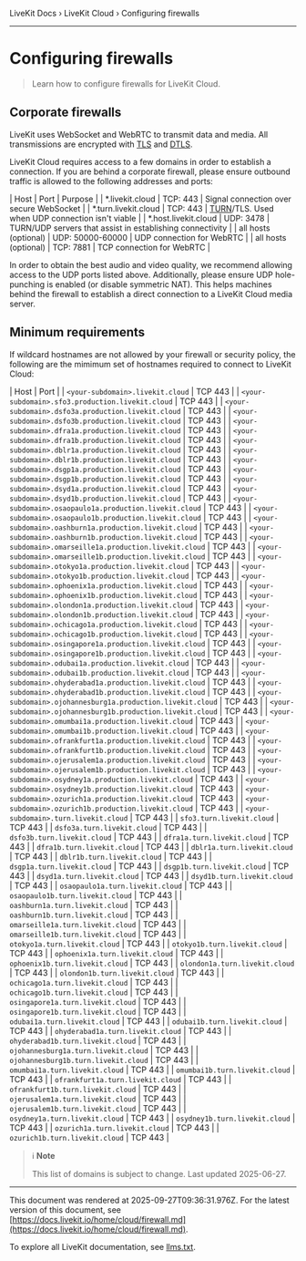 LiveKit Docs › LiveKit Cloud › Configuring firewalls

---

# Configuring firewalls

> Learn how to configure firewalls for LiveKit Cloud.

## Corporate firewalls

LiveKit uses WebSocket and WebRTC to transmit data and media. All transmissions are encrypted with [TLS](https://en.wikipedia.org/wiki/Transport_Layer_Security) and [DTLS](https://en.wikipedia.org/wiki/Datagram_Transport_Layer_Security).

LiveKit Cloud requires access to a few domains in order to establish a connection. If you are behind a corporate firewall, please ensure outbound traffic is allowed to the following addresses and ports:

| Host | Port | Purpose |
| *.livekit.cloud | TCP: 443 | Signal connection over secure WebSocket |
| *.turn.livekit.cloud | TCP: 443 | [TURN](https://en.wikipedia.org/wiki/Traversal_Using_Relays_around_NAT)/TLS. Used when UDP connection isn't viable |
| *.host.livekit.cloud | UDP: 3478 | TURN/UDP servers that assist in establishing connectivity |
| all hosts (optional) | UDP: 50000-60000 | UDP connection for WebRTC |
| all hosts (optional) | TCP: 7881 | TCP connection for WebRTC |

In order to obtain the best audio and video quality, we recommend allowing access to the UDP ports listed above. Additionally, please ensure UDP hole-punching is enabled (or disable symmetric NAT). This helps machines behind the firewall to establish a direct connection to a LiveKit Cloud media server.

## Minimum requirements

If wildcard hostnames are not allowed by your firewall or security policy, the following are the mimimum set of hostnames required to connect to LiveKit Cloud:

| Host | Port |
| `<your-subdomain>.livekit.cloud` | TCP 443 |
| `<your-subdomain>.sfo3.production.livekit.cloud` | TCP 443 |
| `<your-subdomain>.dsfo3a.production.livekit.cloud` | TCP 443 |
| `<your-subdomain>.dsfo3b.production.livekit.cloud` | TCP 443 |
| `<your-subdomain>.dfra1a.production.livekit.cloud` | TCP 443 |
| `<your-subdomain>.dfra1b.production.livekit.cloud` | TCP 443 |
| `<your-subdomain>.dblr1a.production.livekit.cloud` | TCP 443 |
| `<your-subdomain>.dblr1b.production.livekit.cloud` | TCP 443 |
| `<your-subdomain>.dsgp1a.production.livekit.cloud` | TCP 443 |
| `<your-subdomain>.dsgp1b.production.livekit.cloud` | TCP 443 |
| `<your-subdomain>.dsyd1a.production.livekit.cloud` | TCP 443 |
| `<your-subdomain>.dsyd1b.production.livekit.cloud` | TCP 443 |
| `<your-subdomain>.osaopaulo1a.production.livekit.cloud` | TCP 443 |
| `<your-subdomain>.osaopaulo1b.production.livekit.cloud` | TCP 443 |
| `<your-subdomain>.oashburn1a.production.livekit.cloud` | TCP 443 |
| `<your-subdomain>.oashburn1b.production.livekit.cloud` | TCP 443 |
| `<your-subdomain>.omarseille1a.production.livekit.cloud` | TCP 443 |
| `<your-subdomain>.omarseille1b.production.livekit.cloud` | TCP 443 |
| `<your-subdomain>.otokyo1a.production.livekit.cloud` | TCP 443 |
| `<your-subdomain>.otokyo1b.production.livekit.cloud` | TCP 443 |
| `<your-subdomain>.ophoenix1a.production.livekit.cloud` | TCP 443 |
| `<your-subdomain>.ophoenix1b.production.livekit.cloud` | TCP 443 |
| `<your-subdomain>.olondon1a.production.livekit.cloud` | TCP 443 |
| `<your-subdomain>.olondon1b.production.livekit.cloud` | TCP 443 |
| `<your-subdomain>.ochicago1a.production.livekit.cloud` | TCP 443 |
| `<your-subdomain>.ochicago1b.production.livekit.cloud` | TCP 443 |
| `<your-subdomain>.osingapore1a.production.livekit.cloud` | TCP 443 |
| `<your-subdomain>.osingapore1b.production.livekit.cloud` | TCP 443 |
| `<your-subdomain>.odubai1a.production.livekit.cloud` | TCP 443 |
| `<your-subdomain>.odubai1b.production.livekit.cloud` | TCP 443 |
| `<your-subdomain>.ohyderabad1a.production.livekit.cloud` | TCP 443 |
| `<your-subdomain>.ohyderabad1b.production.livekit.cloud` | TCP 443 |
| `<your-subdomain>.ojohannesburg1a.production.livekit.cloud` | TCP 443 |
| `<your-subdomain>.ojohannesburg1b.production.livekit.cloud` | TCP 443 |
| `<your-subdomain>.omumbai1a.production.livekit.cloud` | TCP 443 |
| `<your-subdomain>.omumbai1b.production.livekit.cloud` | TCP 443 |
| `<your-subdomain>.ofrankfurt1a.production.livekit.cloud` | TCP 443 |
| `<your-subdomain>.ofrankfurt1b.production.livekit.cloud` | TCP 443 |
| `<your-subdomain>.ojerusalem1a.production.livekit.cloud` | TCP 443 |
| `<your-subdomain>.ojerusalem1b.production.livekit.cloud` | TCP 443 |
| `<your-subdomain>.osydney1a.production.livekit.cloud` | TCP 443 |
| `<your-subdomain>.osydney1b.production.livekit.cloud` | TCP 443 |
| `<your-subdomain>.ozurich1a.production.livekit.cloud` | TCP 443 |
| `<your-subdomain>.ozurich1b.production.livekit.cloud` | TCP 443 |
| `<your-subdomain>.turn.livekit.cloud` | TCP 443 |
| `sfo3.turn.livekit.cloud` | TCP 443 |
| `dsfo3a.turn.livekit.cloud` | TCP 443 |
| `dsfo3b.turn.livekit.cloud` | TCP 443 |
| `dfra1a.turn.livekit.cloud` | TCP 443 |
| `dfra1b.turn.livekit.cloud` | TCP 443 |
| `dblr1a.turn.livekit.cloud` | TCP 443 |
| `dblr1b.turn.livekit.cloud` | TCP 443 |
| `dsgp1a.turn.livekit.cloud` | TCP 443 |
| `dsgp1b.turn.livekit.cloud` | TCP 443 |
| `dsyd1a.turn.livekit.cloud` | TCP 443 |
| `dsyd1b.turn.livekit.cloud` | TCP 443 |
| `osaopaulo1a.turn.livekit.cloud` | TCP 443 |
| `osaopaulo1b.turn.livekit.cloud` | TCP 443 |
| `oashburn1a.turn.livekit.cloud` | TCP 443 |
| `oashburn1b.turn.livekit.cloud` | TCP 443 |
| `omarseille1a.turn.livekit.cloud` | TCP 443 |
| `omarseille1b.turn.livekit.cloud` | TCP 443 |
| `otokyo1a.turn.livekit.cloud` | TCP 443 |
| `otokyo1b.turn.livekit.cloud` | TCP 443 |
| `ophoenix1a.turn.livekit.cloud` | TCP 443 |
| `ophoenix1b.turn.livekit.cloud` | TCP 443 |
| `olondon1a.turn.livekit.cloud` | TCP 443 |
| `olondon1b.turn.livekit.cloud` | TCP 443 |
| `ochicago1a.turn.livekit.cloud` | TCP 443 |
| `ochicago1b.turn.livekit.cloud` | TCP 443 |
| `osingapore1a.turn.livekit.cloud` | TCP 443 |
| `osingapore1b.turn.livekit.cloud` | TCP 443 |
| `odubai1a.turn.livekit.cloud` | TCP 443 |
| `odubai1b.turn.livekit.cloud` | TCP 443 |
| `ohyderabad1a.turn.livekit.cloud` | TCP 443 |
| `ohyderabad1b.turn.livekit.cloud` | TCP 443 |
| `ojohannesburg1a.turn.livekit.cloud` | TCP 443 |
| `ojohannesburg1b.turn.livekit.cloud` | TCP 443 |
| `omumbai1a.turn.livekit.cloud` | TCP 443 |
| `omumbai1b.turn.livekit.cloud` | TCP 443 |
| `ofrankfurt1a.turn.livekit.cloud` | TCP 443 |
| `ofrankfurt1b.turn.livekit.cloud` | TCP 443 |
| `ojerusalem1a.turn.livekit.cloud` | TCP 443 |
| `ojerusalem1b.turn.livekit.cloud` | TCP 443 |
| `osydney1a.turn.livekit.cloud` | TCP 443 |
| `osydney1b.turn.livekit.cloud` | TCP 443 |
| `ozurich1a.turn.livekit.cloud` | TCP 443 |
| `ozurich1b.turn.livekit.cloud` | TCP 443 |

> ℹ️ **Note**
> 
> This list of domains is subject to change. Last updated 2025-06-27.

---

This document was rendered at 2025-09-27T09:36:31.976Z.
For the latest version of this document, see [https://docs.livekit.io/home/cloud/firewall.md](https://docs.livekit.io/home/cloud/firewall.md).

To explore all LiveKit documentation, see [llms.txt](https://docs.livekit.io/llms.txt).